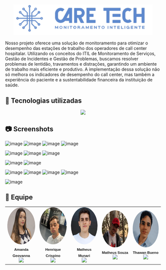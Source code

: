 <div align="center">
 <img src="web-data-viz/site/public/assets/imgs/logoazul 1.png" width="450em">
</div>

Nosso projeto oferece uma solução de monitoramento para otimizar o desempenho das estações de trabalho dos operadores de call center hospitalar. Utilizando os conceitos do ITIL de Monitoramento de Serviços, Gestão de Incidentes e Gestão de Problemas, buscamos resolver problemas de lentidão, travamentos e distrações, garantindo um ambiente de trabalho mais eficiente e produtivo. A implementação dessa solução não só melhora os indicadores de desempenho do call center, mas também a experiência do paciente e a sustentabilidade financeira da instituição de saúde.

## 🚀 Tecnologias utilizadas

<div align="center">

 <p align="center">
  <a href="https://skillicons.dev">
    <img src="https://skillicons.dev/icons?i=html,css,js,java,nodejs,mysql,jquery" />  
  </a>
  

</div>

## 📷 Screenshots
![image](https://github.com/CareTech0/aplicacao-web/assets/142369084/67aaf704-8b4b-4094-a153-220a478ff25f)
![image](https://github.com/CareTech0/aplicacao-web/assets/142369084/9f348a7f-1ec0-4447-92ba-d18f421a7f83)
![image](https://github.com/CareTech0/aplicacao-web/assets/142369084/da15791e-0a59-4a8e-bd37-1369b3a66c5c)
![image](https://github.com/CareTech0/aplicacao-web/assets/142369084/cb22c98c-902f-42f3-ac93-100fb930366b)

![image](https://github.com/CareTech0/aplicacao-web/assets/142369084/24cc1e66-e432-4d7e-9f3f-400a940cfea6)
![image](https://github.com/CareTech0/aplicacao-web/assets/142369084/c7974870-28c5-48df-a1e1-914039c96f8d)
![image](https://github.com/CareTech0/aplicacao-web/assets/142369084/16a18458-8a85-40b8-afb2-a8ba2d2d6027)

![image](https://github.com/CareTech0/aplicacao-web/assets/142369084/44cd0d4d-e879-4f05-a7b8-f1c6b0fc5ab4)
![image](https://github.com/CareTech0/aplicacao-web/assets/142369084/817914ee-7165-4a64-a819-b6c79a7e545c)

![image](https://github.com/CareTech0/aplicacao-web/assets/142369084/49f867cf-372d-42bf-849b-c26a58e641a7)
![image](https://github.com/CareTech0/aplicacao-web/assets/142369084/21b0abf2-98f0-42e4-9e18-13a5b385679d)
![image](https://github.com/CareTech0/aplicacao-web/assets/142369084/7990e3a6-154b-4916-838c-798b4dd1cd9e)
![image](https://github.com/CareTech0/aplicacao-web/assets/142369084/18787744-d581-4403-b94a-e30c5f1864e7)

![image](https://github.com/CareTech0/aplicacao-web/assets/142369084/20efb8a1-0d7a-4d9d-969c-07437ff94043)


## 👥 Equipe 

<table align = "center">

<td align="center">
  <a href="https://github.com/amandageovanna" style="text-decoration: none;">
    <img src="/web-data-viz/site/public/assets/equipe/amanda.jpg" style="border-radius: 50%; height: 120px; width: 120px;" /><br />
    <sub style="font-family: 'Montserrat', sans-serif;"><b>Amanda Geovanna</b></sub>
  </a><br />
  <a href="https://github.com/amandageovanna" style="text-decoration: none;"> 
    <img src="https://skillicons.dev/icons?i=github" width="25" />
  </a>
</td>
  
<td align="center">
  <a href="https://github.com/Henrique-Crispino" style="text-decoration: none;">
    <img src="/web-data-viz/site/public/assets/equipe/henrique.jpeg" style="border-radius: 50%; height: 120px; width: 120px;" /><br />
    <sub style="font-family: 'Montserrat', sans-serif;"><b>Henrique Crispino</b></sub>
  </a><br />
  <a href="https://github.com/Henrique-Crispino" style="text-decoration: none;">
    <img src="https://skillicons.dev/icons?i=github" width="25" />
  </a>
</td>

<td align="center">
  <a href="https://github.com/Matheus-Munari" style="text-decoration: none;">
    <img src="/web-data-viz/site/public/assets/equipe/munari.jpeg" style="border-radius: 50%; height: 120px; width: 120px;" /><br />
    <sub style="font-family: 'Montserrat', sans-serif;"><b>Matheus Munari</b></sub>
  </a><br />
  <a href="https://github.com/Matheus-Munari" style="text-decoration: none;">
    <img src="https://skillicons.dev/icons?i=github&mode=dark" width="25" />
  </a>
</td>

<td align="center">
  <a href="https://github.com/mhssouza" style="text-decoration: none;">
    <img src="/web-data-viz/site/public/assets/equipe/souza.jpeg" style="border-radius: 50%; height: 120px; width: 120px;" /><br />
    <sub style="font-family: 'Montserrat', sans-serif;"><b>Matheus Souza</b></sub>
  </a><br />
  <a href="https://github.com/mhssouza" style="text-decoration: none;">
    <img src="https://skillicons.dev/icons?i=github&mode=dark" width="25" />
  </a>
</td>

<td align="center">
  <a href="https://github.com/thawanBruno" style="text-decoration: none;">
    <img src="/web-data-viz/site/public/assets/equipe/thawan.jpeg" style="border-radius: 50%; height: 120px; width: 120px;" /><br />
    <sub style="font-family: 'Montserrat', sans-serif;"><b>Thawan Bueno</b></sub>
  </a><br />
  <a href="https://github.com/thawanBruno" style="text-decoration: none;">
    <img src="https://skillicons.dev/icons?i=github&mode=dark" width="25" />
  </a>
</td>

</table>
